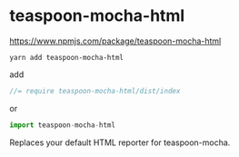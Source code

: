 # teaspoon-mocha-html

https://www.npmjs.com/package/teaspoon-mocha-html

`yarn add teaspoon-mocha-html`

add

```js
//= require teaspoon-mocha-html/dist/index
```

or

```js
import teaspoon-mocha-html
```

Replaces your default HTML reporter for teaspoon-mocha.
